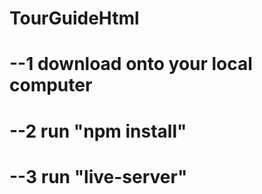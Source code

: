 # TourGuideHtml

# --1 download onto your local computer

# --2 run "npm install"

# --3 run "live-server"
